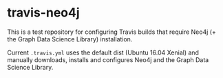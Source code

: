 # travis-neo4j

This is a test repository for configuring Travis builds that require Neo4j (+ the Graph Data Science Library) installation.

Current `.travis.yml` uses the default dist (Ubuntu 16.04 Xenial) and manually downloads, installs and configures Neo4j and the Graph Data Science Library.
